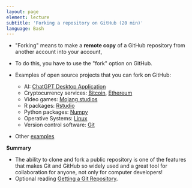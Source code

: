 ```yaml
---
layout: page
element: lecture
subtitle: 'Forking a repository on GitHub (20 min)'
language: Bash
---
```


- "Forking" means to make a **remote copy** of a GitHub repository from another account into your account,
- To do this, you have to use the "fork" option on GitHub.

- Examples of open source projects that you can fork on GitHub:
  - AI: [ChatGPT Desktop Application](https://github.com/lencx/ChatGPT)
  - Cryptocurrency services: [Bitcoin](https://github.com/bitcoin/bitcoin), [Ethereum](https://github.com/ethereum)
  - Video games: [Mojang studios](https://github.com/Mojang)
  - R packages: [Rstudio](https://github.com/rstudio)
  - Python packages: [Numpy](https://github.com/numpy)
  - Operative Systems: [Linux](https://github.com/torvalds/linux)
  - Version control software: [Git](https://github.com/git)
- Other [examples](https://www.mygreatlearning.com/blog/top-github-projects/)

**Summary**
- The ability to clone and fork a public repository is one of the features that makes Git and GitHub so widely used and a great tool for collaboration for anyone, not only for computer developers!
- Optional reading [Getting a Git Repository](https://git-scm.com/book/en/v2/Git-Basics-Getting-a-Git-Repository).
